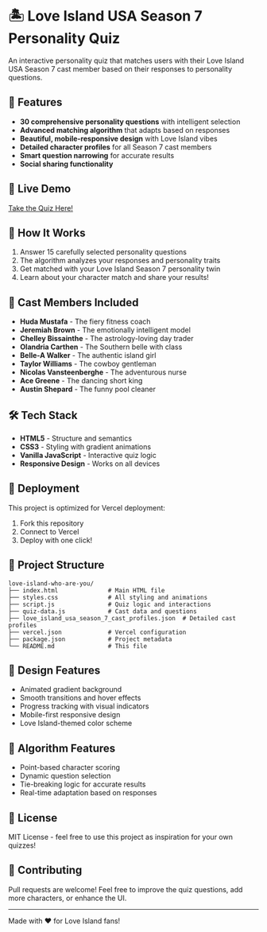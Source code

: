# 🏝️ Love Island USA Season 7 Personality Quiz

An interactive personality quiz that matches users with their Love Island USA Season 7 cast member based on their responses to personality questions.

## 🌟 Features

- **30 comprehensive personality questions** with intelligent selection
- **Advanced matching algorithm** that adapts based on responses
- **Beautiful, mobile-responsive design** with Love Island vibes
- **Detailed character profiles** for all Season 7 cast members
- **Smart question narrowing** for accurate results
- **Social sharing functionality**

## 🚀 Live Demo

[Take the Quiz Here!](https://your-vercel-url.vercel.app)

## 📱 How It Works

1. Answer 15 carefully selected personality questions
2. The algorithm analyzes your responses and personality traits
3. Get matched with your Love Island Season 7 personality twin
4. Learn about your character match and share your results!

## 🎯 Cast Members Included

- **Huda Mustafa** - The fiery fitness coach
- **Jeremiah Brown** - The emotionally intelligent model
- **Chelley Bissainthe** - The astrology-loving day trader
- **Olandria Carthen** - The Southern belle with class
- **Belle-A Walker** - The authentic island girl
- **Taylor Williams** - The cowboy gentleman
- **Nicolas Vansteenberghe** - The adventurous nurse
- **Ace Greene** - The dancing short king
- **Austin Shepard** - The funny pool cleaner

## 🛠️ Tech Stack

- **HTML5** - Structure and semantics
- **CSS3** - Styling with gradient animations
- **Vanilla JavaScript** - Interactive quiz logic
- **Responsive Design** - Works on all devices

## 🚀 Deployment

This project is optimized for Vercel deployment:

1. Fork this repository
2. Connect to Vercel
3. Deploy with one click!

## 📂 Project Structure

```
love-island-who-are-you/
├── index.html              # Main HTML file
├── styles.css              # All styling and animations
├── script.js               # Quiz logic and interactions
├── quiz-data.js            # Cast data and questions
├── love_island_usa_season_7_cast_profiles.json  # Detailed cast profiles
├── vercel.json             # Vercel configuration
├── package.json            # Project metadata
└── README.md               # This file
```

## 🎨 Design Features

- Animated gradient background
- Smooth transitions and hover effects
- Progress tracking with visual indicators
- Mobile-first responsive design
- Love Island-themed color scheme

## 🧠 Algorithm Features

- Point-based character scoring
- Dynamic question selection
- Tie-breaking logic for accurate results
- Real-time adaptation based on responses

## 📄 License

MIT License - feel free to use this project as inspiration for your own quizzes!

## 🤝 Contributing

Pull requests are welcome! Feel free to improve the quiz questions, add more characters, or enhance the UI.

---

Made with ❤️ for Love Island fans!